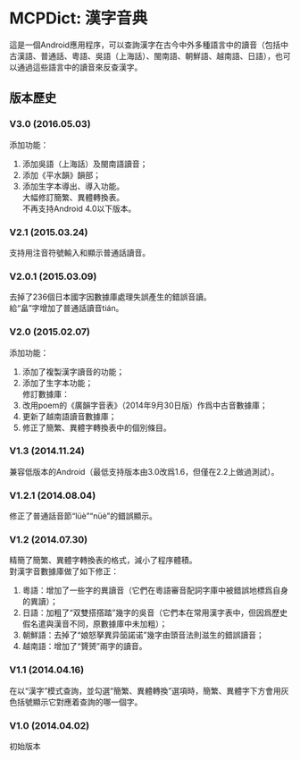 # MCPDict: 漢字音典

這是一個Android應用程序，可以查詢漢字在古今中外多種語言中的讀音（包括中古漢語、普通話、粵語、吳語（上海話）、閩南語、朝鮮語、越南語、日語），也可以通過這些語言中的讀音來反查漢字。

## 版本歷史

### V3.0 (2016.05.03)
添加功能：<br>
1) 添加吳語（上海話）及閩南語讀音；<br>
2) 添加《平水韻》韻部；<br>
3) 添加生字本導出、導入功能。<br>
大幅修訂簡繁、異體轉換表。<br>
不再支持Android 4.0以下版本。<br>

### V2.1 (2015.03.24)
支持用注音符號輸入和顯示普通話讀音。<br>

### V2.0.1 (2015.03.09)
去掉了236個日本國字因數據庫處理失誤產生的錯誤音讀。<br>
給“畠”字增加了普通話讀音tián。<br>

### V2.0 (2015.02.07)
添加功能：<br>
1) 添加了複製漢字讀音的功能；<br>
2) 添加了生字本功能；<br>
修訂數據庫：<br>
1) 改用poem的《廣韻字音表》（2014年9月30日版）作爲中古音數據庫；<br>
2) 更新了越南語讀音數據庫；<br>
3) 修正了簡繁、異體字轉換表中的個別條目。<br>

### V1.3 (2014.11.24)
兼容低版本的Android（最低支持版本由3.0改爲1.6，但僅在2.2上做過測試）。

### V1.2.1 (2014.08.04)
修正了普通話音節“lüè”“nüè”的錯誤顯示。

### V1.2 (2014.07.30)
精簡了簡繁、異體字轉換表的格式，減小了程序體積。<br>
對漢字音數據庫做了如下修正：<br>
1) 粵語：增加了一些字的異讀音（它們在粵語審音配詞字庫中被錯誤地標爲自身的異讀）；<br>
2) 日語：加粗了“双雙搭撘踏”幾字的吳音（它們本在常用漢字表中，但因爲歷史假名遣與漢音不同，原數據庫中未加粗）；<br>
3) 朝鮮語：去掉了“娘怒拏異异笝諾诺”幾字由頭音法則滋生的錯誤讀音；<br>
4) 越南語：增加了“贇赟”兩字的讀音。<br>

### V1.1 (2014.04.16)
在以“漢字”模式查詢，並勾選“簡繁、異體轉換”選項時，簡繁、異體字下方會用灰色括號顯示它對應着查詢的哪一個字。

### V1.0 (2014.04.02)
初始版本
